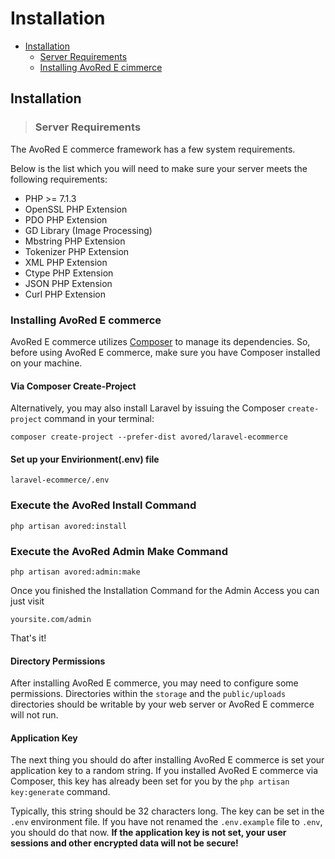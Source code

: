 # Installation

* [Installation](#installation)
  * [Server Requirements](#server-requirements)
  * [Installing AvoRed E cimmerce](installation.md#installing-avored-ecommerce)

## Installation

> ### Server Requirements

The AvoRed E commerce framework has a few system requirements.

Below is the list which you will need to make sure your server meets the following requirements:

* PHP &gt;= 7.1.3
* OpenSSL PHP Extension
* PDO PHP Extension
* GD Library \(Image Processing\)
* Mbstring PHP Extension
* Tokenizer PHP Extension
* XML PHP Extension
* Ctype PHP Extension
* JSON PHP Extension
* Curl PHP Extension

### Installing AvoRed E commerce

AvoRed E commerce utilizes [Composer](https://getcomposer.org) to manage its dependencies. So, before using AvoRed E commerce, make sure you have Composer installed on your machine.

#### Via Composer Create-Project

Alternatively, you may also install Laravel by issuing the Composer `create-project` command in your terminal:

```text
composer create-project --prefer-dist avored/laravel-ecommerce
```

#### Set up your Envirionment\(.env\) file

```text
laravel-ecommerce/.env 
```

### Execute the AvoRed Install Command

```text
php artisan avored:install
```

### Execute the AvoRed Admin Make Command

```text
php artisan avored:admin:make
```

Once you finished the Installation Command for the Admin Access you can just visit

```text
yoursite.com/admin
```

That's it!

#### Directory Permissions

After installing AvoRed E commerce, you may need to configure some permissions. Directories within the `storage` and the `public/uploads` directories should be writable by your web server or AvoRed E commerce will not run.

#### Application Key

The next thing you should do after installing AvoRed E commerce is set your application key to a random string. If you installed AvoRed E commerce via Composer, this key has already been set for you by the `php artisan key:generate` command.

Typically, this string should be 32 characters long. The key can be set in the `.env` environment file. If you have not renamed the `.env.example` file to `.env`, you should do that now. **If the application key is not set, your user sessions and other encrypted data will not be secure!**

